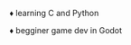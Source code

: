 ♦️ learning C and Python<p>
♦️ begginer game dev in Godot

<!---
9bitghost/9bitghost is a ✨ special ✨ repository because its `README.md` (this file) appears on your GitHub profile.
You can click the Preview link to take a look at your changes.
--->
